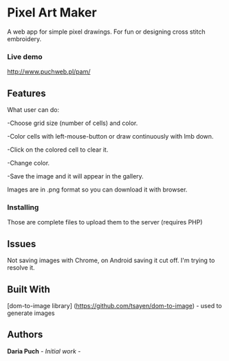 # Pixel Art Maker
A web app for simple pixel drawings. For fun or designing cross stitch embroidery.

### Live demo

http://www.puchweb.pl/pam/

## Features

What user can do:

-Choose grid size (number of cells) and color.

-Color cells with left-mouse-button or draw continuously with lmb down.

-Click on the colored cell to clear it.

-Change color.

-Save the image and it will appear in the gallery.

Images are in .png format so you can download it with browser.



### Installing

Those are complete files to upload them to the server (requires PHP)

## Issues
Not saving images with Chrome, on Android saving it cut off. I'm trying to resolve it.

## Built With
[dom-to-image library] (https://github.com/tsayen/dom-to-image) - used to generate images

## Authors

**Daria Puch** - *Initial work* -
